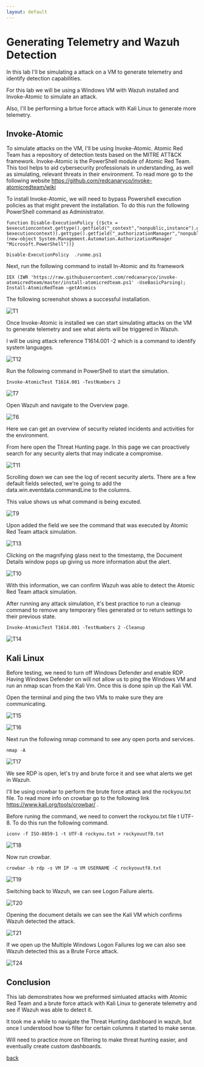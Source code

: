 ```yaml
---
layout: default
---
```


# Generating Telemetry and Wazuh Detection

In this lab I'll be simulating a attack on a VM to generate telemetry and identify detection capabilities. 

For this lab we will be using a Windows VM with Wazuh installed and Invoke-Atomic to simulate an attack. 

Also, I'll be performing a brtue force attack with Kali Linux to generate more telemetry.


## Invoke-Atomic

To simulate attacks on the VM, I'll be using Invoke-Atomic. Atomic Red Team has a repository of detection tests based on the MITRE ATT&CK framework. Invoke-Atomic is the PowerShell module of Atomic Red Team. This tool helps to aid cybersecurity professionals in understanding, as well as simulating, relevant threats in their environment. To read more go to the following website https://github.com/redcanaryco/invoke-atomicredteam/wiki

To install Invoke-Atomic, we will need to bypass Powershell execution policies as that might prevent the installation. To do this run the following PowerShell command as Administrator. 

```
function Disable-ExecutionPolicy {($ctx = $executioncontext.gettype().getfield("_context","nonpublic,instance").getvalue( $executioncontext)).gettype().getfield("_authorizationManager","nonpublic,instance").setvalue($ctx, (new-object System.Management.Automation.AuthorizationManager "Microsoft.PowerShell"))} 
```

```
Disable-ExecutionPolicy  .runme.ps1
```

Next, run the following command to install In-Atomic and its framework

```
IEX (IWR 'https://raw.githubusercontent.com/redcanaryco/invoke-atomicredteam/master/install-atomicredteam.ps1' -UseBasicParsing);
Install-AtomicRedTeam –getAtomics
```

The following screenshot shows a successful installation.

![T1](/Images/T1.PNG)

Once Invoke-Atomic is installed we can start simulating attacks on the VM to generate telemetry and see what alerts will be triggered in Wazuh. 

I will be using attack reference T1614.001 -2 which is a command to identify system languages.

![T12](/Images/T12.PNG)

Run the following command in PowerShell to start the simulation. 

```
Invoke-AtomicTest T1614.001 -TestNumbers 2
```

![T7](/Images/T7.PNG)

Open Wazuh and navigate to the Overview page.

![T6](/Images/T6.PNG)

Here we can get an overview of security related incidents and activities for the environment. 

From here open the Threat Hunting page. In this page we can proactively search for any security alerts that may indicate a compromise. 

![T11](/Images/T11.PNG)

Scrolling down we can see the log of recent security alerts. There are a few default fields selected, we're going to add the data.win.eventdata.commandLine to the columns.

This value shows us what command is being excuted. 

![T9](/Images/T9.PNG)

Upon added the field we see the command that was executed by Atomic Red Team attack simulation. 

![T13](/Images/T13.PNG)

Clicking on the magnifying glass next to the timestamp, the Document Details window pops up giving us more information abut the alert. 

![T10](/Images/T10.PNG)

With this information, we can confirm Wazuh was able to detect the Atomic Red Team attack simulation. 

After running any attack simulation, it's best practice to run a cleanup command to remove any temporary files generated or to return settings to their previous state.

```
Invoke-AtomicTest T1614.001 -TestNumbers 2 -Cleanup
```

![T14](/Images/T14.PNG)

## Kali Linux

Before testing, we need to turn off Windows Defender and enable RDP. Having Windows Defender on will not allow us to ping the Windows VM and run an nmap scan from the Kali Vm. Once this is done spin up the Kali VM.

Open the terminal and ping the two VMs to make sure they are communicating. 

![T15](/Images/T15.PNG)

![T16](/Images/T16.PNG)

Next run the following nmap command to see any open ports and services. 

```
nmap -A
```

![T17](/Images/T17.PNG)

We see RDP is open, let's try and brute force it and see what alerts we get in Wazuh.

I'll be using crowbar to perform the brute force attack and the rockyou.txt file. To read more info on crowbar go to the following link https://www.kali.org/tools/crowbar/ .

Before runing the command, we need to convert the rockyou.txt file t UTF-8. To do this run the following command.

```
iconv -f ISO-8859-1 -t UTF-8 rockyou.txt > rockyouutf8.txt
```

![T18](/Images/T18.PNG)

Now run crowbar.

```
crowbar -b rdp -s VM IP -u VM USERNAME -C rockyouutf8.txt
```

![T19](/Images/T19.PNG)

Switching back to Wazuh, we can see Logon Failure alerts.

![T20](/Images/T20.PNG)

Opening the document details we can see the Kali VM which confirms Wazuh detected the attack.

![T21](/Images/T21.PNG)

If we open up the Multiple Windows Logon Failures log we can also see Wazuh detected this as a Brute Force attack.

![T24](/Images/T24.PNG)

## Conclusion

This lab demonstrates how we preformed simluated attacks with Atomic Red Team and a brute force attack with Kali Linux to generate telemetry and see if Wazuh was able to detect it.

It took me a while to navigate the Threat Hunting dashboard in wazuh, but once I understood how to filter for certain columns it started to make sense. 

Will need to practice more on filtering to make threat hunting easier, and eventually create custom dashboards.


[back](./)
